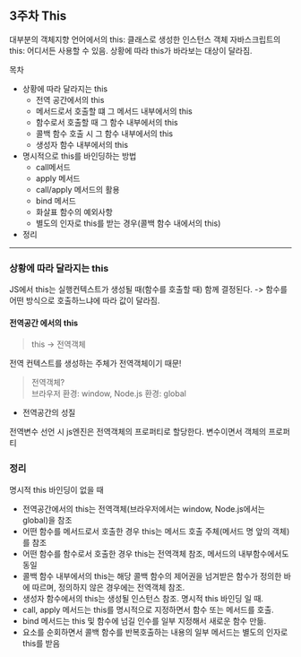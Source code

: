 ## 3주차 This

대부분의 객체지향 언어에서의 this: 클래스로 생성한 인스턴스 객체
자바스크립트의 this: 어디서든 사용할 수 있음. 상황에 따라 this가 바라보는 대상이 달라짐.

목차

- 상황에 따라 달라지는 this
  - 전역 공간에서의 this
  - 메서드로서 호출할 떄 그 메서드 내부에서의 this
  - 함수로서 호출할 때 그 함수 내부에서의 this
  - 콜백 함수 호출 시 그 함수 내부에서의 this
  - 생성자 함수 내부에서의 this
- 명시적으로 this를 바인딩하는 방법
  - call메서드
  - apply 메서드
  - call/apply 메서드의 활용
  - bind 메서드
  - 화살표 함수의 예외사항
  - 별도의 인자로 this를 받는 경우(콜백 함수 내에서의 this)
- 정리

---

### 상황에 따라 달라지는 this

JS에서 this는 실행컨텍스트가 생성될 때(함수를 호출할 때) 함께 결정된다.
-> 함수를 어떤 방식으로 호출하느냐에 따라 값이 달라짐.

#### 전역공간 에서의 this

> this -> 전역객체

전역 컨텍스트를 생성하는 주체가 전역객체이기 때문!

> 전역객체?<br>
> 브라우저 환경: window, Node.js 환경: global

- 전역공간의 성질

전역변수 선언 시 js엔진은 전역객체의 프로퍼티로 할당한다. 변수이면서 객체의 프로퍼티

### 정리

명시적 this 바인딩이 없을 때

- 전역공간에서의 this는 전역객체(브라우저에서는 window, Node.js에서는 global)을 참조
- 어떤 함수를 메서드로서 호출한 경우 this는 메서드 호출 주체(메서드 명 앞의 객체)를 참조
- 어떤 함수를 함수로서 호출한 경우 this는 전역객체 참조, 메서드의 내부함수에서도 동일
- 콜백 함수 내부에서의 this는 해당 콜백 함수의 제어권을 넘겨받은 함수가 정의한 바에 따르며, 정의하지 않은 경우에는 전역객체 참조.
- 생성자 함수에서의 this는 생성될 인스턴스 참조.
  명시적 this 바인딩 일 때.
- call, apply 메서드는 this를 명시적으로 지정하면서 함수 또는 메서드를 호출.
- bind 메서드는 this 및 함수에 넘길 인수를 일부 지정해서 새로운 함수 만듦.
- 요소를 순회하면서 콜백 함수를 반복호출하는 내용의 일부 메서드는 별도의 인자로 this를 받음

